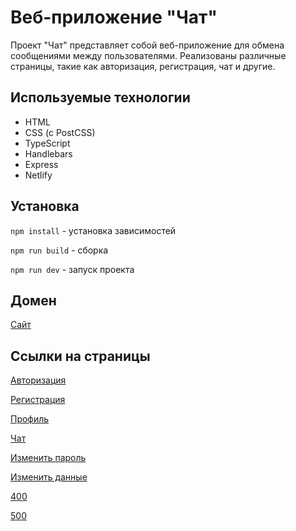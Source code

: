 # Веб-приложение "Чат"

Проект "Чат" представляет собой веб-приложение для обмена сообщениями между пользователями. Реализованы различные страницы, такие как авторизация, регистрация, чат и другие.

## Используемые технологии

- HTML
- CSS (с PostCSS)
- TypeScript
- Handlebars
- Express
- Netlify

## Установка

`npm install` - установка зависимостей

`npm run build` - сборка

`npm run dev` - запуск проекта

## Домен

[Сайт](https://deploy--frolicking-caramel-fa77a1.netlify.app/)

## Ссылки на страницы

[Авторизация](https://deploy--frolicking-caramel-fa77a1.netlify.app/login)

[Регистрация](https://deploy--frolicking-caramel-fa77a1.netlify.app/registration)

[Профиль](https://deploy--frolicking-caramel-fa77a1.netlify.app/profile)

[Чат](https://deploy--frolicking-caramel-fa77a1.netlify.app/chat)

[Изменить пароль](https://deploy--frolicking-caramel-fa77a1.netlify.app/change-password)

[Изменить данные](https://deploy--frolicking-caramel-fa77a1.netlify.app/edit)

[400](https://deploy--frolicking-caramel-fa77a1.netlify.app/404)

[500](https://deploy--frolicking-caramel-fa77a1.netlify.app/500)
